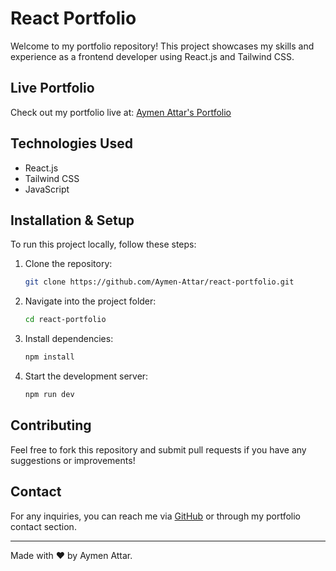 # React Portfolio

Welcome to my portfolio repository! This project showcases my skills and experience as a frontend developer using React.js and Tailwind CSS.

## Live Portfolio
Check out my portfolio live at: [Aymen Attar's Portfolio](https://react-portfolio-five-sooty.vercel.app/)

## Technologies Used
- React.js
- Tailwind CSS
- JavaScript

## Installation & Setup
To run this project locally, follow these steps:

1. Clone the repository:
   ```bash
   git clone https://github.com/Aymen-Attar/react-portfolio.git
   ```
2. Navigate into the project folder:
   ```bash
   cd react-portfolio
   ```
3. Install dependencies:
   ```bash
   npm install
   ```
4. Start the development server:
   ```bash
   npm run dev
   ```

## Contributing
Feel free to fork this repository and submit pull requests if you have any suggestions or improvements!

## Contact
For any inquiries, you can reach me via [GitHub](https://github.com/Aymen-Attar) or through my portfolio contact section.

---
Made with ❤️ by Aymen Attar.

